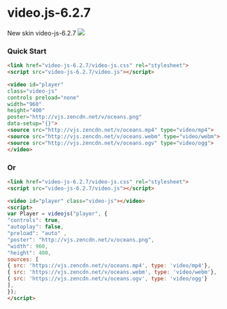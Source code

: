 # video.js-6.2.7
New skin video-js-6.2.7
<img src="https://raw.githubusercontent.com/maluklo/Skin-video-js-6.2.7/master/video-js.png">
### Quick Start

```html
<link href="video-js-6.2.7/video-js.css" rel="stylesheet">
<script src="video-js-6.2.7/video.js"></script>

<video id="player" 
class="video-js" 
controls preload="none" 
width="960" 
height="400" 
poster="http://vjs.zencdn.net/v/oceans.png" 
data-setup="{}">
<source src="http://vjs.zencdn.net/v/oceans.mp4" type="video/mp4">
<source src="http://vjs.zencdn.net/v/oceans.webm" type="video/webm">
<source src="http://vjs.zencdn.net/v/oceans.ogv" type="video/ogg">
</video>
```
### Or

```html
<link href="video-js-6.2.7/video-js.css" rel="stylesheet">
<script src="video-js-6.2.7/video.js"></script>

<video id="player" class="video-js"></video>
<script>
var Player = videojs("player", { 
"controls": true, 
"autoplay": false, 
"preload": "auto" ,
"poster": "http://vjs.zencdn.net/v/oceans.png",
"width": 960,
"height": 400,
sources: [
{ src: 'https://vjs.zencdn.net/v/oceans.mp4', type: 'video/mp4'},
{ src: 'https://vjs.zencdn.net/v/oceans.webm', type: 'video/webm'},
{ src: 'https://vjs.zencdn.net/v/oceans.ogv', type: 'video/ogg'}
],
});
</script>
```


